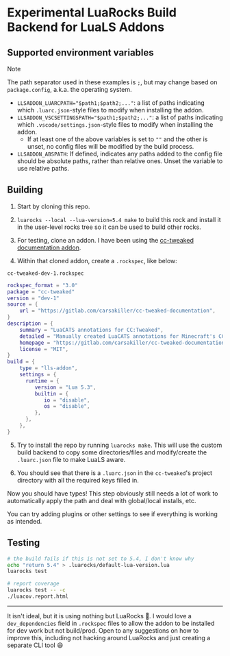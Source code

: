 # Experimental LuaRocks Build Backend for LuaLS Addons

## Supported environment variables

> [!NOTE]
> The path separator used in these examples is `;`, but may change based on `package.config`, a.k.a. the operating system.

-   `LLSADDON_LUARCPATH="$path1;$path2;..."`: a list of paths indicating which `.luarc.json`-style files to modify when installing the addon.
-   `LLSADDON_VSCSETTINGSPATH="$path1;$path2;..."`: a list of paths indicating which `.vscode/settings.json`-style files to modify when installing the addon.
    -   If at least one of the above variables is set to `""` and the other is unset, no config files will be modified by the build process.
-   `LLSADDON_ABSPATH`: If defined, indicates any paths added to the config file should be absolute paths, rather than relative ones. Unset the variable to use relative paths.

## Building

1. Start by cloning this repo.

2. `luarocks --local --lua-version=5.4 make` to build this rock and install it in the user-level rocks tree so it can be used to build other rocks.

3. For testing, clone an addon. I have been using the [cc-tweaked documentation addon](https://gitlab.com/carsakiller/cc-tweaked-documentation).

4. Within that cloned addon, create a `.rockspec`, like below:

`cc-tweaked-dev-1.rockspec`

```lua
rockspec_format = "3.0"
package = "cc-tweaked"
version = "dev-1"
source = {
	url = "https://gitlab.com/carsakiller/cc-tweaked-documentation",
}
description = {
	summary = "LuaCATS annotations for CC:Tweaked",
	detailed = "Manually created LuaCATS annotations for Minecraft's CC:Tweaked computer mod",
	homepage = "https://gitlab.com/carsakiller/cc-tweaked-documentation",
	license = "MIT",
}
build = {
	type = "lls-addon",
	settings = {
      runtime = {
         version = "Lua 5.3",
         builtin = {
            io = "disable",
            os = "disable",
         },
      },
	},
}
```

5. Try to install the repo by running `luarocks make`. This will use the custom build backend to copy some directories/files and modify/create the `.luarc.json` file to make LuaLS aware.

6. You should see that there is a `.luarc.json` in the `cc-tweaked`'s project directory with all the required keys filled in.

Now you should have types! This step obviously still needs a lot of work to automatically apply the path and deal with global/local installs, etc.

You can try adding plugins or other settings to see if everything is working as intended.

## Testing

```sh
# the build fails if this is not set to 5.4, I don't know why
echo "return 5.4" > .luarocks/default-lua-version.lua
luarocks test

# report coverage
luarocks test -- -c
./luacov.report.html
```

---

It isn't ideal, but it is using nothing but LuaRocks 🤷. I would love a `dev_dependencies` field in `.rockspec` files to allow the addon to be installed for dev work but not build/prod. Open to any suggestions on how to improve this, including not hacking around LuaRocks and just creating a separate CLI tool 😄

